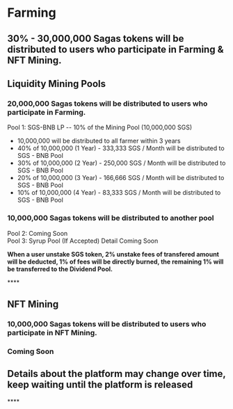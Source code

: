 # Farming

## 30% -  3**0,000,000 Sagas tokens will be distributed to users who participate in Farming & NFT Mining.**

## Liquidity Mining Pools

### **20,000,000 Sagas tokens will be distributed to users who participate in Farming.**

Pool 1: SGS-BNB LP -- 10% of the Mining Pool \(10,000,000 SGS\)

* 10,000,000 will be distributed to all farmer within 3 years
* 40% of 10,000,000 \(1 Year\) - 333,333 SGS / Month will be distributed to SGS - BNB Pool
* 30% of 10,000,000 \(2 Year\) - 250,000 SGS / Month will be distributed to SGS - BNB Pool
* 20% of 10,000,000 \(3 Year\) - 166,666 SGS / Month will be distributed to SGS - BNB Pool
* 10% of 10,000,000 \(4 Year\) - 83,333 SGS / Month will be distributed to SGS - BNB Pool

### **10,000,000 Sagas tokens will be distributed to another pool**

Pool 2: Coming Soon   
Pool 3: Syrup Pool \(If Accepted\) Detail Coming Soon

**When a user unstake SGS token, 2% unstake fees of transfered amount will be deducted, 1% of fees will be directly burned, the remaining 1% will be transferred to the Dividend Pool.**

\*\*\*\*

## NFT Mining

### **10,000,000 Sagas tokens will be distributed to users who participate in NFT Mining.**

### **Coming Soon**

## Details about the platform may change over time, keep waiting until the platform is released

\*\*\*\*















